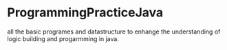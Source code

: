 # ProgrammingPracticeJava
all the basic programes and datastructure to enhange the understanding of logic building and progarmming in java.
